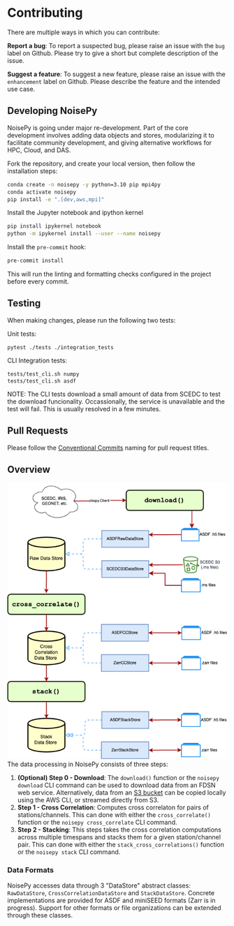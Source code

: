 # Contributing

There are multiple ways in which you can contribute:

**Report a bug**: To report a suspected bug, please raise an issue with the ```bug``` label on Github. Please try to give a short but complete description of the issue.

**Suggest a feature**: To suggest a new feature, please raise an issue with the ```enhancement``` label on Github. Please describe the feature and the intended use case.

## Developing NoisePy

NoisePy is going under major re-development. Part of the core development involves adding data objects and stores, modularizing it to facilitate community development, and giving alternative workflows for HPC, Cloud, and DAS.

Fork the repository, and create your local version, then follow the installation steps:
```bash
conda create -n noisepy -y python=3.10 pip mpi4py
conda activate noisepy
pip install -e ".[dev,aws,mpi]"
```

Install the Jupyter notebook and ipython kernel
```bash
pip install ipykernel notebook
python -m ipykernel install --user --name noisepy
```

Install the `pre-commit` hook:
```bash
pre-commit install
```
This will run the linting and formatting checks configured in the project before every commit.

## Testing

When making changes, please run the following two tests:

Unit tests:
```
pytest ./tests ./integration_tests
```

CLI Integration tests:
```
tests/test_cli.sh numpy
tests/test_cli.sh asdf
```

NOTE: The CLI tests download a small amount of data from SCEDC to test the download funcionality. Occassionally, the service
is unavailable and the test will fail. This is usually resolved in a few minutes.

## Pull Requests

Please follow the [Conventional Commits](https://github.com/uw-ssec/rse-guidelines/blob/main/fundamentals/conventional-commits.md) naming for pull request titles.

## Overview

<img src="./docs_old/figures/data_flow.png">
The data processing in NoisePy consists of three steps:

1. **(Optional) Step 0 - Download**: The `download()` function or the `noisepy download` CLI command can be
used to download data from an FDSN web service. Alternatively, data from an [S3 bucket](https://s3.console.aws.amazon.com/s3/buckets/scedc-pds) can be copied locally using the AWS CLI, or streamed directly from S3.
2. **Step 1 - Cross Correlation**: Computes cross correlaton for pairs of stations/channels. This can done with either the `cross_correlate()` function or the `noisepy cross_correlate` CLI command.
3. **Step 2 - Stacking**: This steps takes the cross correlation computations across multiple timespans and stacks them for a given station/channel pair. This can done with either the `stack_cross_correlations()` function or the `noisepy stack` CLI command.

### Data Formats

NoisePy accesses data through 3 "DataStore" abstract classes: `RawDataStore`, `CrossCorrelationDataStore` and `StackDataStore`. Concrete implementations are provided for ASDF and miniSEED formats (Zarr is in progress). Support for other formats or file organizations can be extended through these classes.
